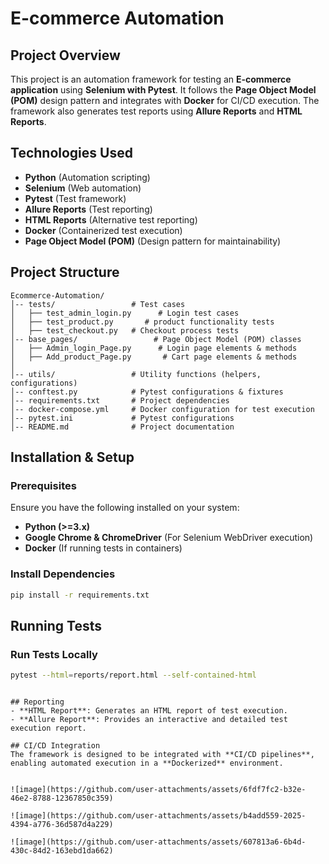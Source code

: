 # E-commerce Automation

## Project Overview
This project is an automation framework for testing an **E-commerce application** using **Selenium with Pytest**. It follows the **Page Object Model (POM)** design pattern and integrates with **Docker** for CI/CD execution. The framework also generates test reports using **Allure Reports** and **HTML Reports**.

## Technologies Used
- **Python** (Automation scripting)
- **Selenium** (Web automation)
- **Pytest** (Test framework)
- **Allure Reports** (Test reporting)
- **HTML Reports** (Alternative test reporting)
- **Docker** (Containerized test execution)
- **Page Object Model (POM)** (Design pattern for maintainability)

## Project Structure
```
Ecommerce-Automation/
│-- tests/                 # Test cases
│   ├── test_admin_login.py      # Login test cases
│   ├── test_product.py       # product functionality tests
│   ├── test_checkout.py   # Checkout process tests
│-- base_pages/                 # Page Object Model (POM) classes
│   ├── Admin_login_Page.py      # Login page elements & methods
│   ├── Add_product_Page.py       # Cart page elements & methods
│   
│-- utils/                 # Utility functions (helpers, configurations)
│-- conftest.py            # Pytest configurations & fixtures
│-- requirements.txt       # Project dependencies
│-- docker-compose.yml     # Docker configuration for test execution
│-- pytest.ini             # Pytest configurations
│-- README.md              # Project documentation
```

## Installation & Setup
### Prerequisites
Ensure you have the following installed on your system:
- **Python (>=3.x)**
- **Google Chrome & ChromeDriver** (For Selenium WebDriver execution)
- **Docker** (If running tests in containers)

### Install Dependencies
```sh
pip install -r requirements.txt
```

## Running Tests
### Run Tests Locally
```sh
pytest --html=reports/report.html --self-contained-html
```


```

## Reporting
- **HTML Report**: Generates an HTML report of test execution.
- **Allure Report**: Provides an interactive and detailed test execution report.

## CI/CD Integration
The framework is designed to be integrated with **CI/CD pipelines**, enabling automated execution in a **Dockerized** environment.


![image](https://github.com/user-attachments/assets/6fdf7fc2-b32e-46e2-8788-12367850c359)

![image](https://github.com/user-attachments/assets/b4add559-2025-4394-a776-36d587d4a229)

![image](https://github.com/user-attachments/assets/607813a6-6b4d-430c-84d2-163ebd1da662)





